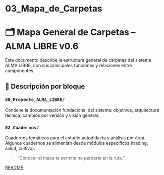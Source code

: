 # 03_Mapa_de_Carpetas

# 🗂️ Mapa General de Carpetas – ALMA LIBRE v0.6

Este documento describe la estructura general de carpetas del sistema ALMA LIBRE, con sus principales funciones y relaciones entre componentes.


## 📁 Descripción por bloque

### `00_Proyecto_ALMA_LIBRE/`

Contiene la documentación fundacional del sistema: objetivos, arquitectura técnica, cambios por versión y visión general.


### `02_Cuadernos/`

Cuadernos temáticos para el estudio autodidacta y análisis por área. Algunos cuadernos se alimentan desde módulos específicos (trading, salud, cultivo).


> “Conocer el mapa te permite no perderte en la ruta.”
> 

[README](03_Mapa_de_Carpetas%201d8dcc9f5a8a807d9c5bc9c241423050/README%201d8dcc9f5a8a80c6bf61c2cdcf15aa71.md)